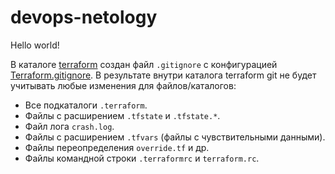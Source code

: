 # devops-netology

Hello world!

В каталоге [terraform](https://github.com/BaryshnikovNV/devops-netology-1/blob/main/1-git-vcs/terraform) создан файл `.gitignore` с конфигурацией [Terraform.gitignore](https://github.com/BaryshnikovNV/devops-netology-1/blob/main/1-git-vcs/terraform/Terraform.gitignore). В результате внутри каталога terraform git не будет учитывать любые изменения для файлов/каталогов:

* Все подкаталоги `.terraform`.
* Файлы с расширением `.tfstate` и `.tfstate.*`.
* Файл лога `crash.log`.
* Файлы с расширением `.tfvars` (файлы с чувствительными данными).
* Файлы переопределения `override.tf` и др.
* Файлы командной строки `.terraformrc` и `terraform.rc`.